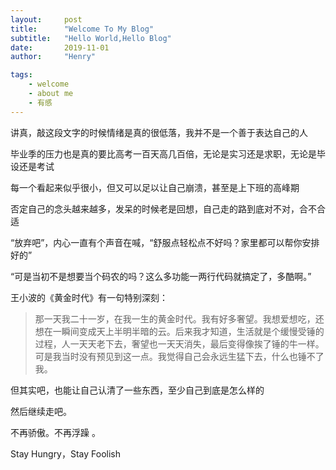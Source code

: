 ```yaml
---
layout:     post
title:      "Welcome To My Blog"
subtitle:   "Hello World,Hello Blog"
date:       2019-11-01
author:     "Henry"

tags:
    - welcome
	- about me
	- 有感
---
```




讲真，敲这段文字的时候情绪是真的很低落，我并不是一个善于表达自己的人

毕业季的压力也是真的要比高考一百天高几百倍，无论是实习还是求职，无论是毕设还是考试

每一个看起来似乎很小，但又可以足以让自己崩溃，甚至是上下班的高峰期<br>



否定自己的念头越来越多，发呆的时候老是回想，自己走的路到底对不对，合不合适<br>

“放弃吧”，内心一直有个声音在喊，“舒服点轻松点不好吗？家里都可以帮你安排好的”<br>

“可是当初不是想要当个码农的吗？这么多功能一两行代码就搞定了，多酷啊。”<br>





王小波的《黄金时代》有一句特别深刻：

> 那一天我二十一岁，在我一生的黄金时代。我有好多奢望。我想爱想吃，还想在一瞬间变成天上半明半暗的云。后来我才知道，生活就是个缓慢受锤的过程，人一天天老下去，奢望也一天天消失，最后变得像挨了锤的牛一样。
> 可是我当时没有预见到这一点。我觉得自己会永远生猛下去，什么也锤不了我。



但其实吧，也能让自己认清了一些东西，至少自己到底是怎么样的<br>

然后继续走吧。<br>

 不再骄傲。不再浮躁 。<br>

Stay Hungry，Stay Foolish

